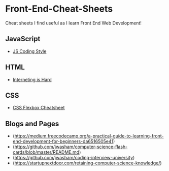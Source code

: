 # Front-End-Cheat-Sheets
Cheat sheets I find useful as I learn Front End Web Development!

## JavaScript
- [JS Coding Style](https://javascript.info/article/coding-style/code-style@2x.png)

## HTML
- [Interneting is Hard](https://internetingishard.com/html-and-css/)

## CSS
- [CSS Flexbox Cheatsheet](https://yoksel.github.io/flex-cheatsheet/#display)

## Blogs and Pages
- (https://medium.freecodecamp.org/a-practical-guide-to-learning-front-end-development-for-beginners-da6516505e41)
- (https://github.com/jwasham/computer-science-flash-cards/blob/master/README.md)
- (https://github.com/jwasham/coding-interview-university)
- (https://startupnextdoor.com/retaining-computer-science-knowledge/)
